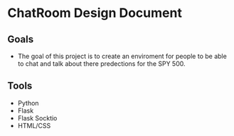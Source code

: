 # ChatRoom Design Document
## Goals
- The goal of this project is to create an enviroment for people to be able to chat and talk about there predections for the SPY 500.
## Tools
- Python
- Flask
- Flask Socktio
- HTML/CSS

